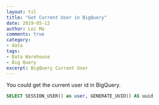 ```yaml
---
layout: til
title: "Get Current User in BigQuery"
date: 2019-05-12
author: Lei Ma
comments: true
category:
- data
tags:
- Data Warehouse
- Big Query
excerpt: BigQuery Current User
---
```


You could get the current user id in BigQuery.

```SQL
SELECT SESSION_USER() as user, GENERATE_UUID() AS uuid
```